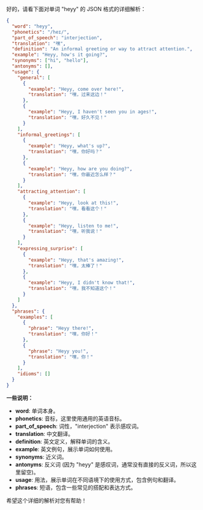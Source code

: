 好的，请看下面对单词 "heyy" 的 JSON 格式的详细解析：

```json
{
  "word": "heyy",
  "phonetics": "/heɪ/",
  "part_of_speech": "interjection",
  "translation": "嘿",
  "definition": "An informal greeting or way to attract attention.",
  "example": "Heyy, how's it going?",
  "synonyms": ["hi", "hello"],
  "antonyms": [],
  "usage": {
    "general": [
      {
        "example": "Heyy, come over here!",
        "translation": "嘿，过来这边！"
      },
      {
        "example": "Heyy, I haven't seen you in ages!",
        "translation": "嘿，好久不见！"
      }
    ],
    "informal_greetings": [
      {
        "example": "Heyy, what's up?",
        "translation": "嘿，你好吗？"
      },
      {
        "example": "Heyy, how are you doing?",
        "translation": "嘿，你最近怎么样？"
      }
    ],
    "attracting_attention": [
      {
        "example": "Heyy, look at this!",
        "translation": "嘿，看看这个！"
      },
      {
        "example": "Heyy, listen to me!",
        "translation": "嘿，听我说！"
      }
    ],
    "expressing_surprise": [
      {
        "example": "Heyy, that's amazing!",
        "translation": "嘿，太棒了！"
      },
      {
        "example": "Heyy, I didn't know that!",
        "translation": "嘿，我不知道这个！"
      }
    ]
  },
  "phrases": {
    "examples": [
      {
        "phrase": "Heyy there!",
        "translation": "嘿，你好！"
      },
      {
        "phrase": "Heyy you!",
        "translation": "嘿，你！"
      }
    ],
    "idioms": []
  }
}
```

**一些说明：**

*   **word**: 单词本身。
*   **phonetics**: 音标，这里使用通用的英语音标。
*   **part\_of\_speech**: 词性，"interjection" 表示感叹词。
*   **translation**: 中文翻译。
*   **definition**: 英文定义，解释单词的含义。
*   **example**: 英文例句，展示单词如何使用。
*   **synonyms**: 近义词。
*   **antonyms**: 反义词 (因为 "heyy" 是感叹词，通常没有直接的反义词，所以这里留空)。
*   **usage**: 用法，展示单词在不同语境下的使用方式，包含例句和翻译。
*   **phrases**: 短语，包含一些常见的搭配和表达方式。

希望这个详细的解析对您有帮助！
 